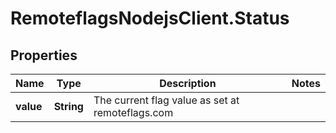 # RemoteflagsNodejsClient.Status

## Properties

Name | Type | Description | Notes
------------ | ------------- | ------------- | -------------
**value** | **String** | The current flag value as set at remoteflags.com  | 



